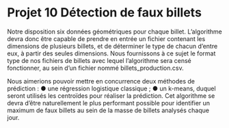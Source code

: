 # Projet 10 Détection de faux billets 

Notre disposition six données géométriques pour chaque billet. 
L’algorithme devra donc être capable de prendre en entrée un fichier contenant les dimensions de plusieurs billets,
et de déterminer le type de chacun d’entre eux, à partir des seules dimensions. Nous fournissons à ce sujet le format type de nos fichiers de
billets avec lequel l’algorithme sera censé fonctionner, au sein d’un fichier nommé billets_production.csv.


Nous aimerions pouvoir mettre en concurrence deux méthodes de prédiction :
● une régression logistique classique ;
● un k-means, duquel seront utilisés les centroïdes pour réaliser la prédiction.
Cet algorithme se devra d’être naturellement le plus performant possible pour identifier un maximum de faux billets au sein de la masse de billets
analysés chaque jour.